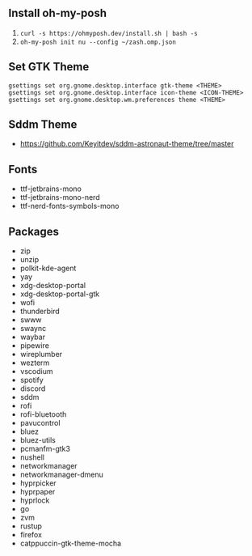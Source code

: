 ## Install oh-my-posh

1. `curl -s https://ohmyposh.dev/install.sh | bash -s`
2. `oh-my-posh init nu --config ~/zash.omp.json`

## Set GTK Theme

```nushell
gsettings set org.gnome.desktop.interface gtk-theme <THEME>
gsettings set org.gnome.desktop.interface icon-theme <ICON-THEME>
gsettings set org.gnome.desktop.wm.preferences theme <THEME>
```

## Sddm Theme

- https://github.com/Keyitdev/sddm-astronaut-theme/tree/master

## Fonts

- ttf-jetbrains-mono
- ttf-jetbrains-mono-nerd
- ttf-nerd-fonts-symbols-mono

## Packages

- zip
- unzip
- polkit-kde-agent
- yay
- xdg-desktop-portal
- xdg-desktop-portal-gtk
- wofi
- thunderbird
- swww
- swaync
- waybar
- pipewire
- wireplumber
- wezterm
- vscodium
- spotify
- discord
- sddm
- rofi
- rofi-bluetooth
- pavucontrol
- bluez
- bluez-utils
- pcmanfm-gtk3
- nushell
- networkmanager
- networkmanager-dmenu
- hyprpicker
- hyprpaper
- hyprlock
- go
- zvm
- rustup
- firefox
- catppuccin-gtk-theme-mocha
